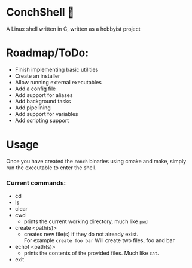 # ConchShell 🐚
A Linux shell written in C, written as a hobbyist project

# Roadmap/ToDo:
- Finish implementing basic utilities
- Create an installer
- Allow running external executables
- Add a config file
- Add support for aliases
- Add background tasks
- Add pipelining
- Add support for variables
- Add scripting support

# Usage
Once you have created the `conch` binaries using cmake and make, simply run the executable to enter the shell.
### Current commands:
- cd <path>
- ls <path>
- clear
- cwd
  - prints the current working directory, much like `pwd`
- create <path(s)>
  - creates new file(s) if they do not already exist. <br>For example `create foo bar` Will create two files, foo and bar
- echof <path(s)>
  - prints the contents of the provided files. Much like `cat`.
- exit

